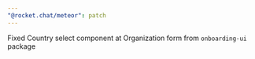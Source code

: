 ```yaml
---
"@rocket.chat/meteor": patch
---
```


Fixed Country select component at Organization form from `onboarding-ui` package
